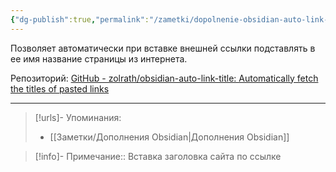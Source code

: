 ```yaml
---
{"dg-publish":true,"permalink":"/zametki/dopolnenie-obsidian-auto-link-title/","created":"2024-07-13 15:00","updated":"2024-09-23T22:44:53+03:00"}
---
```


Позволяет автоматически при вставке внешней ссылки подставлять в ее имя название страницы из интернета.

Репозиторий: [GitHub - zolrath/obsidian-auto-link-title: Automatically fetch the titles of pasted links](https://github.com/zolrath/obsidian-auto-link-title)

---
> [!urls]- Упоминания:
> - [[Заметки/Дополнения Obsidian\|Дополнения Obsidian]]

> [!info]-
> Примечание:: Вставка заголовка сайта по ссылке